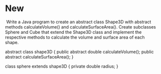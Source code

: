 # New
  Write a Java program to create an abstract class Shape3D with abstract methods calculateVolume() and calculateSurfaceArea(). Create subclasses Sphere and Cube that extend the Shape3D class and implement the respective methods to calculate the volume and surface area of each shape.


  abstract class shape3D
  {
  public abstract double calculateVolume();
  public abstract calculateSurfaceArea();
  }

  class sphere extends shape3D
  {
  private double radius;
  }
